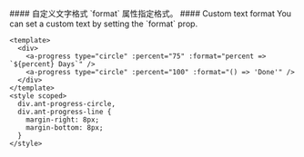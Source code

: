 <cn>
#### 自定义文字格式
`format` 属性指定格式。
</cn>

<us>
#### Custom text format
You can set a custom text by setting the `format` prop.
</us>

```tpl
<template>
  <div>
    <a-progress type="circle" :percent="75" :format="percent => `${percent} Days`" />
    <a-progress type="circle" :percent="100" :format="() => 'Done'" />
  </div>
</template>
<style scoped>
  div.ant-progress-circle,
  div.ant-progress-line {
    margin-right: 8px;
    margin-bottom: 8px;
  }
</style>
```
